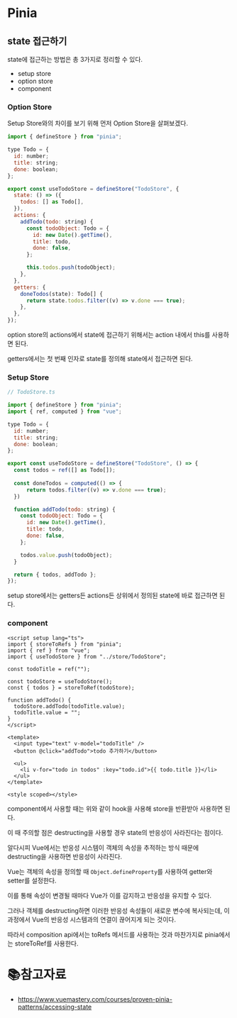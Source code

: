 # Pinia

## state 접근하기

state에 접근하는 방법은 총 3가지로 정리할 수 있다.

- setup store
- option store
- component

### Option Store

Setup Store와의 차이를 보기 위해 먼저 Option Store을 살펴보겠다.

```js
import { defineStore } from "pinia";

type Todo = {
  id: number;
  title: string;
  done: boolean;
};

export const useTodoStore = defineStore("TodoStore", {
  state: () => ({
    todos: [] as Todo[],
  }),
  actions: {
    addTodo(todo: string) {
      const todoObject: Todo = {
        id: new Date().getTime(),
        title: todo,
        done: false,
      };

      this.todos.push(todoObject);
    },
  },
  getters: {
    doneTodos(state): Todo[] {
      return state.todos.filter((v) => v.done === true);
    },
  },
});
```

option store의 actions에서 state에 접근하기 위해서는 action 내에서 this를 사용하면 된다.

getters에서는 첫 번째 인자로 state를 정의해 state에서 접근하면 된다. 

### Setup Store

```js
// TodoStore.ts

import { defineStore } from "pinia";
import { ref, computed } from "vue";

type Todo = {
  id: number;
  title: string;
  done: boolean;
};

export const useTodoStore = defineStore("TodoStore", () => {
  const todos = ref([] as Todo[]);
    
  const doneTodos = computed(() => {
      return todos.filter((v) => v.done === true);
  })

  function addTodo(todo: string) {
    const todoObject: Todo = {
      id: new Date().getTime(),
      title: todo,
      done: false,
    };

    todos.value.push(todoObject);
  }

  return { todos, addTodo };
});
```

setup store에서는 getters든 actions든 상위에서 정의된 state에 바로 접근하면 된다.

### component

```vue
<script setup lang="ts">
import { storeToRefs } from "pinia";
import { ref } from "vue";
import { useTodoStore } from "../store/TodoStore";

const todoTitle = ref("");

const todoStore = useTodoStore();
const { todos } = storeToRef(todoStore);

function addTodo() {
  todoStore.addTodo(todoTitle.value);
  todoTitle.value = "";
}
</script>

<template>
  <input type="text" v-model="todoTitle" />
  <button @click="addTodo">todo 추가하기</button>

  <ul>
    <li v-for="todo in todos" :key="todo.id">{{ todo.title }}</li>
  </ul>
</template>

<style scoped></style>

```

component에서 사용할 때는 위와 같이 hook을 사용해 store을 반환받아 사용하면 된다.

이 때 주의할 점은 destructing을 사용할 경우 state의 반응성이 사라진다는 점이다.

알다시피 Vue에서는 반응성 시스템이 객체의 속성을 추적하는 방식 때문에 destructing을 사용하면 반응성이 사라진다. 

Vue는 객체의 속성을 정의할 때 `Object.defineProperty`를 사용하여 getter와 setter를 설정한다.

이를 통해 속성이 변경될 때마다 Vue가 이를 감지하고 반응성을 유지할 수 있다.

그러나 객체를 destructing하면 이러한 반응성 속성들이 새로운 변수에 복사되는데, 이 과정에서 Vue의 반응성 시스템과의 연결이 끊어지게 되는 것이다. 

따라서 composition api에서는 toRefs 메서드를 사용하는 것과 마찬가지로 pinia에서는 storeToRef를 사용한다.



# :books:참고자료

- https://www.vuemastery.com/courses/proven-pinia-patterns/accessing-state




